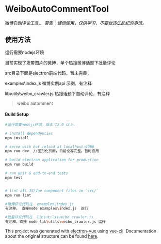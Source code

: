 # WeiboAutoCommentTool

微博自动评论工具。
*警告：谨慎使用，仅供学习，不要做违法乱纪的事情。*

## 使用方法

运行需要nodejs环境 

目前实现了发带图片的微博，单个热搜微博话题下批量评论 

src目录下面是electron前端代码，暂未完善， 

examples\index.js        微博实例api 示例，有注释

lib\utils\weibo_crawler.js  热搜话题下自动评论，有注释

> weibo automment

#### Build Setup

``` bash
#运行需要nodejs环境，版本 12.0 以上， 

# install dependencies
npm install  

# serve with hot reload at localhost:9080
npm run dev  //图形化页面，目前没写完整，暂时没用

# build electron application for production
npm run build

# run unit & end-to-end tests
npm test


# lint all JS/Vue component files in `src/`
npm run lint

#微博评论代码在  examples\index.js
有注释， 直接node examples\index.js  运行

#批量评论代码在  lib\utils\weibo_crawler.js
有注释，直接 node lib\utils\weibo_crawler.js 运行

```

This project was generated with [electron-vue](https://github.com/SimulatedGREG/electron-vue) using [vue-cli](https://github.com/vuejs/vue-cli). Documentation about the original structure can be found [here](https://simulatedgreg.gitbooks.io/electron-vue/content/index.html).
